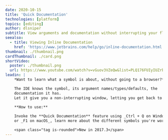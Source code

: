 ```yaml
---
date: 2020-10-15
title: 'Quick Documentation'
technologies: [platform]
topics: [editing]
author: dlsniper
subtitle: View arguments and documentation without interrupting your flow.
seealso:
  - title: Viewing Inline Documentation
    href: 'https://www.jetbrains.com/help/go/inline-documentation.html'
thumbnail: ./thumbnail.png
cardThumbnail: ./card.png
shortVideo:
  poster: ./thumbnail.png
  url: https://www.youtube.com/watch?v=vGuov3VZeQw&list=PLQ176FUIyIUZrbrlz4AY1V8VzBJKZyVlW&index=93
leadin: |
    *Want to learn what a symbol is about, without going to a browser?*

    The IDE knows the symbol, its argument names/types/defaults, the
    documentation it has.
    Let it give you a non-interrupting window, letting you get back to work.

    **How to use:**
    
    Invoke the **Quick Documentation** feature using _Ctrl + Q on Windows/Linux_
    or _F1 on macOS_, learn more about the different symbols you're working with.

    <span class="tag is-rounded">New in 2017.3</span>
---
```

